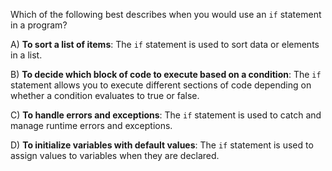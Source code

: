 Which of the following best describes when you would use an `if` statement in a program?

A) **To sort a list of items**: The `if` statement is used to sort data or elements in a list.

B) **To decide which block of code to execute based on a condition**: The `if` statement allows you to execute different sections of code depending on whether a condition evaluates to true or false.

C) **To handle errors and exceptions**: The `if` statement is used to catch and manage runtime errors and exceptions.

D) **To initialize variables with default values**: The `if` statement is used to assign values to variables when they are declared.

<!-- Answer: B) -->